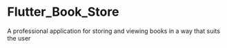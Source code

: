 # Flutter_Book_Store
A professional application for storing and viewing books in a way that suits the user
